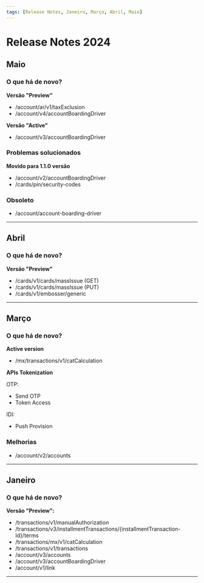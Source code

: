 ```yaml
---
tags: [Release Notes, Janeiro, Março, Abril, Maio]
---
```


# Release Notes 2024

## Maio

### O que há de novo?
**Versão "Preview"**
- /account/ar/v1/taxExclusion
- /account/v4/accountBoardingDriver

**Versão "Active"**
- /account/v3/accountBoardingDriver

### Problemas solucionados
**Movido para 1.1.0 versão**
- /account/v2/accountBoardingDriver
- /cards/pin/security-codes

### Obsoleto
- /account/account-boarding-driver

---

## Abril

### O que há de novo?
**Versão "Preview"**
- /cards/v1/cards/massIssue (GET)
- /cards/v1/cards/massIssue (PUT)
- /cards/v1/embosser/generic

---

## Março

### O que há de novo?
**Active version**
- /mx/transactions/v1/catCalculation

**APIs Tokenization**

OTP:
- Send OTP
- Token Access

IDI:
- Push Provision

### Melhorias

- /account/v2/accounts

---

## Janeiro

### O que há de novo?

**Versão "Preview":**
- /transactions/v1/manualAuthorization
- /transactions/v3/installmentTransactions/{installmentTransaction-Id}/terms
- /transactions/mx/v1/catCalculation
- /transactions/v1/transactions
- /account/v3/accounts
- /account/v3/accountBoardingDriver
- /account/v1/link

---
